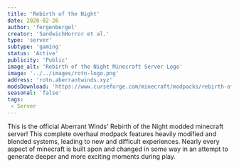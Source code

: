 ```yaml
---
title: 'Rebirth of the Night'
date: 2020-02-26
author: 'fergenbergel'
creator: 'SandwichHorror et al.'
type: 'server'
subtype: 'gaming'
status: 'Active'
publicity: 'Public'
image_alt: 'Rebirth of the Night Minecraft Server Logo'
image: '../../images/rotn-logo.png'
address: 'rotn.aberrantwinds.xyz'
modsDownload: 'https://www.curseforge.com/minecraft/modpacks/rebirth-of-the-night'
seasonal: 'false'
tags:
 - Server
---
```


This is the official Aberrant Winds' Rebirth of the Night modded minecraft server! This complete overhaul modpack features heavily modified and blended systems, leading to new and difficult experiences. Nearly every aspect of minecraft is built apon and changed in some way in an attempt to generate deeper and more exciting moments during play.